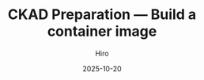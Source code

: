 ---
layout: default
title: "CKAD Preparation — Build a container image"
date: 2025-10-20
categories: [ckda, kubernetes]
author: Hiro
image: "https://supaahiro.github.io/schwifty-lab/blog-articles/20251020-ckad/article.webp"
summary: "Step-by-step guide to build a container image for a FastAPI service that exposes /health and /version endpoints. Demonstrates using a metadata.json for versioning, building and running the image, and publishing it to Kubernetes."
link: "blog-articles/20251020-ckad/article_EN.html"
---